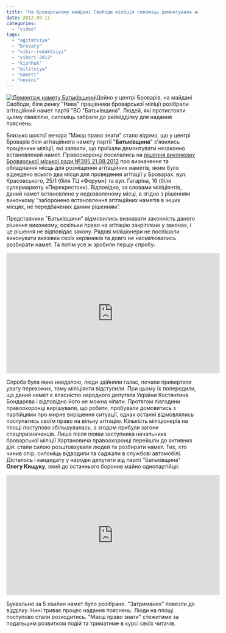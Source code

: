 ```yaml
---
title: "На броварському майдані Свободи міліція силоміць демонтувала намет \"Батьківщини\" - ВІДЕО"
date: 2012-09-11
categories: 
  - "video"
tags: 
  - "agitatsiya"
  - "brovary"
  - "vibir-redaktsiyi"
  - "vibori-2012"
  - "kishhuk"
  - "militsiya"
  - "nameti"
  - "novini"
---
```


[![](https://mpz.brovary.org/wp-content/uploads/2012/09/namet.jpg "Демонтаж намету Батьківщини")](https://mpz.brovary.org/wp-content/uploads/2012/09/namet.jpg)Щойно у центрі Броварів, на майдані Свободи, біля ринку "Нива" працівники броварської міліції розібрали агітаційний намет партії "ВО "Батьківщина". Людей, які протистояли цьому свавіллю, силоміць забрали до райвідділку для надання пояснень.

Близько шостої вечора "Маєш право знати" стало відомо, що у центрі Броварів біля агітаційного намету партії "**Батьківщина**" з'явились працівники міліції, які заявили, що приїхали демонтувати незаконно встановлений намет. Правоохоронці посилались на [рішення виконкому Броварської міської ради №395 21.08.2012](http://docs.pravo-znaty.org.ua/p3929/21.08.2012/395) про визначення та обладнання місць для розміщення агітаційних наметів, яким було відведено всього два місця для проведення агітації у Броварах: вул. Красовського, 25/1 (біля ТЦ «Форум») та вул. Гагаріна, 16 (біля супермаркету «Перекресток»). Відповідно, за словами міліціянтів, даний намет встановлено у недозволеному місці, а згідно з рішенням виконкому "заборонено встановлення агітаційних наметів в інших місцях, не передбачених даним рішенням".

Представники "Батьківщини" відмовились визнавати законність даного рішення виконкому, оскільки право на агітацію закріплене у законах, і це рішення не відповідає закону. Рядові міліціонери не поспішали виконувати вказівки своїх керівників та довго не насмілювались розбирати намет. Та потім усе ж зробили першу спробу:

<iframe src="http://www.youtube.com/embed/OQGkY0-ZzTg" frameborder="0" width="560" height="315"></iframe>

Спроба була явно невдалою, люди здійняли галас, почали привертати увагу перехожих, тому міліціянти відступили. При цьому їх попередили, що даний намет є власністю народного депутата України Костянтина Бондарєва і відповідно його не можна чіпати. Протягом півгодини правоохоронці вирішували, що робити, пробували домовитись з партійцями про мирне вирішення ситуації, однак останні відмовлялись поступатись своїм право на вільну агітацію. Кількість міліціонерів на площі поступово збільшувалась, а згодом прибули загони спецпризначенців. Лише після появи заступника начальника броварської міліції Хартановича правоохоронці перейшли до активних дій: стали силою розштовхувати людей та розбирати намет. Тих, хто чинив опір, силоміць відводили та саджали в службові автомобілі. Дісталось і кандидату у народні депутати від партії "Батьківщина" **Олегу Кищуку**, який до останнього боронив майно однопартійця:

<iframe src="http://www.youtube.com/embed/fRvjgZKxFrs" frameborder="0" width="560" height="315"></iframe>

Буквально за 5 хвилин намет було розібрано. "Затриманих" повезли до відділку. Нині триває процес надання пояснень. Люди на площі поступово стали розходитись. "Маєш право знати" стежитиме за подальшим розвитком подій та триматиме в курсі своїх читачів.
